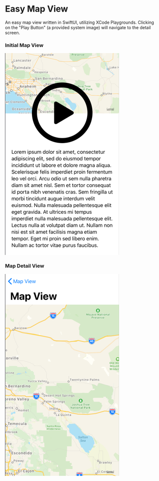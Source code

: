 # Easy Map View

An easy map view written in SwiftUI, utilizing XCode Playgrounds.
Clicking on the "Play Button" (a provided system image) will navigate to the detail screen.

### Initial Map View
![Map View 1](assets/map1.png)

### Map Detail View
![Map View 2](assets/map2.png)